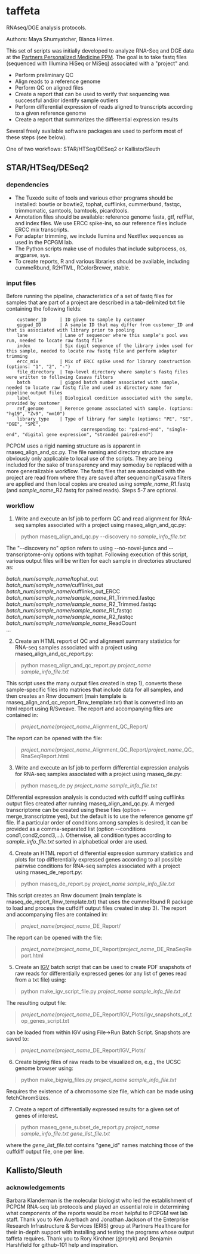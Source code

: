 taffeta
=======

RNAseq/DGE analysis protocols.

Authors: Maya Shumyatcher, Blanca Himes.

This set of scripts was initially developed to analyze RNA-Seq and DGE data at the [Partners Personalized Medicine PPM](http://pcpgm.partners.org/). The goal is to take fastq files (sequenced with Illumina HiSeq or MiSeq) associated with a "project" and:
  * Perform preliminary QC 
  * Align reads to a reference genome
  * Perform QC on aligned files
  * Create a report that can be used to verify that sequencing was successful and/or identify sample outliers
  * Perform differential expression of reads aligned to transcripts according to a given reference genome
  * Create a report that summarizes the differential expression results

Several freely available software packages are used to perform most of these steps (see below). 

One of two workflows: STAR/HTSeq/DESeq2 or Kallisto/Sleuth

## STAR/HTSeq/DESeq2

### dependencies
* The Tuxedo suite of tools and various other programs should be installed: bowtie or bowtie2, tophat, cufflinks, cummerbund, fastqc, trimmomatic, samtools, bamtools, picardtools. 
* Annotation files should be available: reference genome fasta, gtf, refFlat, and index files. We use ERCC spike-ins, so our reference files include ERCC mix transcripts. 
* For adapter trimming, we include Ilumina and Nextflex sequences as used in the PCPGM lab.
* The Python scripts make use of modules that include subprocess, os, argparse, sys.
* To create reports, R and various libraries should be available, including cummeRbund, R2HTML, RColorBrewer, xtable.

### input files
Before running the pipeline, characteristics of a set of fastq files for samples that are part of a project are described in a tab-delimited txt file containing the following fields:
```
	customer_ID		| ID given to sample by customer
	gigpad_ID		| A sample ID that may differ from customer_ID and that is associated with library prior to pooling
	lane			| Lane of sequencer where this sample's pool was run, needed to locate raw fastq file
	index			| Six digit sequence of the library index used for this sample, needed to locate raw fastq file and perform adapter trimming
	ercc_mix		| Mix of ERCC spike used for library construction (options: "1", "2", "-")
	file_directory	| Top-level directory where sample's fastq files were written to following Casava filters
	batch			| gigpad batch number associated with sample, needed to locate raw fastq file and used as directory name for pipeline output files
	label			| Biological condition associated with the sample, provided by customer
	ref_genome		| Rerence genome associated with sample. (options: "hg19", "Zv9", "mm10")
	library_type	| Type of library for sample (options: "PE", "SE", "DGE", "SPE",
							corresponding to: "paired-end", "single-end", "digital gene expression", "stranded paired-end")
```

PCPGM uses a rigid naming structure as is apparent in rnaseq_align_and_qc.py. The file naming and directory structure are obviously only applicable to local use of the scripts. They are being included for the sake of transparency and may someday be replaced with a more generalizable workflow. The fastq files that are associated with the project are read from where they are saved after sequencing/Casava filters are applied and then local copies are created using <i>sample_name</i>_R1.fastq (and <i>sample_name</i>_R2.fastq for paired reads). Steps 5-7 are optional.

### workflow
1) Write and execute an lsf job to perform QC and read alignment for RNA-seq samples associated with a project using rnaseq_align_and_qc.py:

> python rnaseq_align_and_qc.py --discovery no <i>sample_info_file.txt</i>

The "--discovery no" option refers to using --no-novel-juncs and --transcriptome-only options with tophat. Following execution of this script, various output files will be written for each sample in directories structured as:
> 
 <i>batch_num</i>/<i>sample_name</i>/tophat_out <br>
 <i>batch_num</i>/<i>sample_name</i>/cufflinks_out <br>
 <i>batch_num</i>/<i>sample_name</i>/cufflinks_out_ERCC <br>
 <i>batch_num</i>/<i>sample_name</i>/<i>sample_name</i>_R1_Trimmed.fastqc <br>
 <i>batch_num</i>/<i>sample_name</i>/<i>sample_name</i>_R2_Trimmed.fastqc <br>
 <i>batch_num</i>/<i>sample_name</i>/<i>sample_name</i>_R1_fastqc <br>
 <i>batch_num</i>/<i>sample_name</i>/<i>sample_name</i>_R2_fastqc <br>
 <i>batch_num</i>/<i>sample_name</i>/<i>sample_name</i>_ReadCount <br>
 ...

2) Create an HTML report of QC and alignment summary statistics for RNA-seq samples associated with a project using rnaseq_align_and_qc_report.py:

> python rnaseq_align_and_qc_report.py <i>project_name</i> <i>sample_info_file.txt</i>
	
This script uses the many output files created in step 1), converts these sample-specific files into matrices that include data for all samples, and then creates an Rnw document (main template is rnaseq_align_and_qc_report_Rnw_template.txt) that is converted into an html report using R/Sweave. The report and accompanying files are contained in:

> <i>project_name</i>/<i>project_name</i>_Alignment_QC_Report/

The report can be opened with the file:

> <i>project_name</i>/<i>project_name</i>_Alignment_QC_Report/<i>project_name</i>_QC_RnaSeqReport.html

3) Write and execute an lsf job to perform differential expression analysis for RNA-seq samples associated with a project using rnaseq_de.py:

> python rnaseq_de.py <i>project_name</i> <i>sample_info_file.txt</i>

Differential expression analysis is conducted with cuffdiff using cufflinks output files created after running rnaseq_align_and_qc.py. A merged transcriptome can be created using these files (option --merge_transcriptme yes), but the default is to use the reference genome gtf file. If a particular order of conditions among samples is desired, it can be provided as a comma-separated list (option --conditions cond1,cond2,cond3,...). Otherwise, all condition types according to <i>sample_info_file.txt</i> sorted in alphabetical order are used.

4) Create an HTML report of differential expression summary statistics and plots for top differentially expressed genes according to all possible pairwise conditions for RNA-seq samples associated with a project using rnaseq_de_report.py:

> python rnaseq_de_report.py <i>project_name</i> <i>sample_info_file.txt</i>

This script creates an Rnw document (main template is rnaseq_de_report_Rnw_template.txt) that uses the cummeRbund R package to load and process the cuffdiff output files created in step 3). The report and accompanying files are contained in:

> <i>project_name</i>/<i>project_name</i>_DE_Report/

The report can be opened with the file:

> <i>project_name</i>/<i>project_name</i>_DE_Report/<i>project_name</i>_DE_RnaSeqReport.html
	
5) Create an [IGV](http://www.broadinstitute.org/igv/) batch script that can be used to create PDF snapshots of raw reads for differentially expressed genes (or any list of genes read from a txt file) using:

> python make_igv_script_file.py <i>project_name</i> <i>sample_info_file.txt</i>
	
The resulting output file:

> <i>project_name</i>/<i>project_name</i>_DE_Report/IGV_Plots/igv_snapshots_of_top_genes_script.txt
	
can be loaded from within IGV using File->Run Batch Script. Snapshots are saved to:

> <i>project_name</i>/<i>project_name</i>_DE_Report/IGV_Plots/

6) Create bigwig files of raw reads to be visualized on, e.g., the UCSC genome browser using:

> python make_bigwig_files.py <i>project_name</i> <i>sample_info_file.txt</i>
	
Requires the existence of a chromosome size file, which can be made using fetchChromSizes.

7) Create a report of differentially expressed results for a given set of genes of interest. 

> python rnaseq_gene_subset_de_report.py <i>project_name</i> <i>sample_info_file.txt</i> <i>gene_list_file.txt</i>

where the <i>gene_list_file.txt</i> contains "gene_id" names matching those of the cuffdiff output file, one per line.

## Kallisto/Sleuth

### acknowledgements
Barbara Klanderman is the molecular biologist who led the establishment of PCPGM RNA-seq lab protocols and played an essential role in determining what components of the reports would be most helpful to PCPGM wet lab staff. Thank you to Ken Auerbach and Jonathan Jackson of the Enterprise Research Infrastructure & Services (ERIS) group at Partners Healthcare for their in-depth support with installing and testing the programs whose output taffeta requires. Thank you to Rory Kirchner (@roryk) and Benjamin Harshfield for github-101 help and inspiration.
